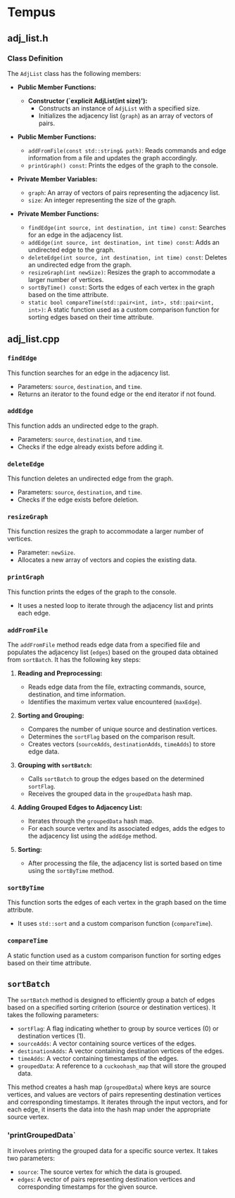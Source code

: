 # Tempus

## adj_list.h

### Class Definition

The `AdjList` class has the following members:

- **Public Member Functions:**
  - **Constructor (`explicit AdjList(int size)'):**
    - Constructs an instance of `AdjList` with a specified size.
    - Initializes the adjacency list (`graph`) as an array of vectors of pairs.

- **Public Member Functions:**
  - `addFromFile(const std::string& path)`: Reads commands and edge information from a file and updates the graph accordingly.
  - `printGraph() const`: Prints the edges of the graph to the console.

- **Private Member Variables:**
  - `graph`: An array of vectors of pairs representing the adjacency list.
  - `size`: An integer representing the size of the graph.

- **Private Member Functions:**
  - `findEdge(int source, int destination, int time) const`: Searches for an edge in the adjacency list.
  - `addEdge(int source, int destination, int time) const`: Adds an undirected edge to the graph.
  - `deleteEdge(int source, int destination, int time) const`: Deletes an undirected edge from the graph.
  - `resizeGraph(int newSize)`: Resizes the graph to accommodate a larger number of vertices.
  - `sortByTime() const`: Sorts the edges of each vertex in the graph based on the time attribute.
  - `static bool compareTime(std::pair<int, int>, std::pair<int, int>)`: A static function used as a custom comparison function for sorting edges based on their time attribute.


## adj_list.cpp

### `findEdge`

This function searches for an edge in the adjacency list.

- Parameters: `source`, `destination`, and `time`.
- Returns an iterator to the found edge or the end iterator if not found.

### `addEdge`

This function adds an undirected edge to the graph.

- Parameters: `source`, `destination`, and `time`.
- Checks if the edge already exists before adding it.

### `deleteEdge`

This function deletes an undirected edge from the graph.

- Parameters: `source`, `destination`, and `time`.
- Checks if the edge exists before deletion.

### `resizeGraph`

This function resizes the graph to accommodate a larger number of vertices.

- Parameter: `newSize`.
- Allocates a new array of vectors and copies the existing data.

### `printGraph`

This function prints the edges of the graph to the console.

- It uses a nested loop to iterate through the adjacency list and prints each edge.

### `addFromFile`

The `addFromFile` method reads edge data from a specified file and populates the adjacency list (`edges`) based on the grouped data obtained from `sortBatch`. It has the following key steps:

1. **Reading and Preprocessing:**
   - Reads edge data from the file, extracting commands, source, destination, and time information.
   - Identifies the maximum vertex value encountered (`maxEdge`).

2. **Sorting and Grouping:**
   - Compares the number of unique source and destination vertices.
   - Determines the `sortFlag` based on the comparison result.
   - Creates vectors (`sourceAdds`, `destinationAdds`, `timeAdds`) to store edge data.

3. **Grouping with `sortBatch`:**
   - Calls `sortBatch` to group the edges based on the determined `sortFlag`.
   - Receives the grouped data in the `groupedData` hash map.

4. **Adding Grouped Edges to Adjacency List:**
   - Iterates through the `groupedData` hash map.
   - For each source vertex and its associated edges, adds the edges to the adjacency list using the `addEdge` method.

5. **Sorting:**
   - After processing the file, the adjacency list is sorted based on time using the `sortByTime` method.

### `sortByTime`

This function sorts the edges of each vertex in the graph based on the time attribute.

- It uses `std::sort` and a custom comparison function (`compareTime`).

### `compareTime`

A static function used as a custom comparison function for sorting edges based on their time attribute.

## `sortBatch`

The `sortBatch` method is designed to efficiently group a batch of edges based on a specified sorting criterion (source or destination vertices). It takes the following parameters:

- `sortFlag`: A flag indicating whether to group by source vertices (0) or destination vertices (1).
- `sourceAdds`: A vector containing source vertices of the edges.
- `destinationAdds`: A vector containing destination vertices of the edges.
- `timeAdds`: A vector containing timestamps of the edges.
- `groupedData`: A reference to a `cuckoohash_map` that will store the grouped data.

This method creates a hash map (`groupedData`) where keys are source vertices, and values are vectors of pairs representing destination vertices and corresponding timestamps. It iterates through the input vectors, and for each edge, it inserts the data into the hash map under the appropriate source vertex.

### 'printGroupedData`

It involves printing the grouped data for a specific source vertex. It takes two parameters:

- `source`: The source vertex for which the data is grouped.
- `edges`: A vector of pairs representing destination vertices and corresponding timestamps for the given source.
